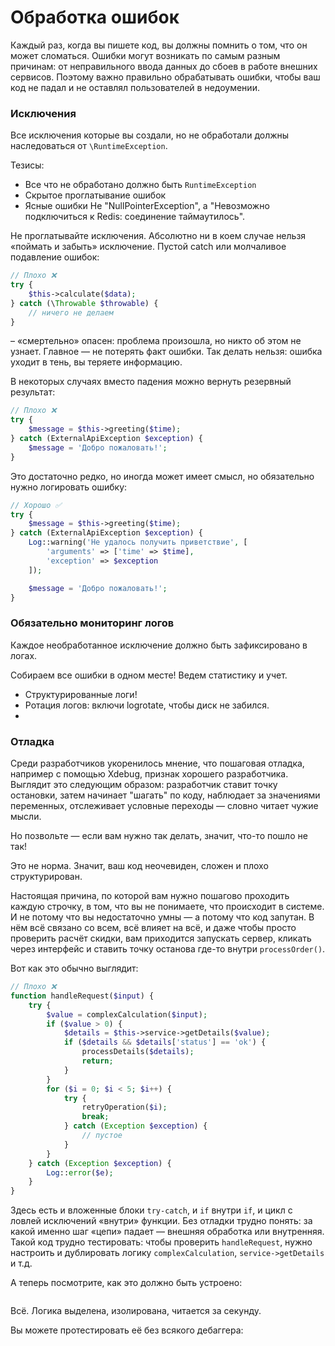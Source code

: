 # Обработка ошибок

Каждый раз, когда вы пишете код, вы должны помнить о том, что он может сломаться. 
Ошибки могут возникать по самым разным причинам: от неправильного ввода данных до сбоев в работе внешних сервисов. Поэтому важно правильно обрабатывать ошибки, чтобы ваш код не падал и не оставлял пользователей в недоумении.

### Исключения

Все исключения которые вы создали, но не обработали должны наследоваться от `\RuntimeException`. 

Тезисы: 
- Все что не обработано должно быть `RuntimeException`
- Скрытое проглатывание ошибок
- Ясные ошибки Не "NullPointerException", а "Невозможно подключиться к Redis: соединение таймаутилось".


Не проглатывайте исключения. 
Абсолютно ни в коем случае нельзя «поймать и забыть» исключение. 
Пустой catch или молчаливое подавление ошибок:

```php
// Плохо ❌
try {
    $this->calculate($data);
} catch (\Throwable $throwable) {
    // ничего не делаем
}
```
– «смертельно» опасен: проблема произошла, но никто об этом не узнает. Главное — не потерять факт ошибки.
Так делать нельзя: ошибка уходит в тень, вы теряете информацию.


В некоторых случаях вместо падения можно вернуть резервный результат:
```php
// Плохо ❌
try {
    $message = $this->greeting($time);
} catch (ExternalApiException $exception) {
    $message = 'Добро пожаловать!';
}
```

Это достаточно редко, но иногда может имеет смысл, но обязательно нужно логировать ошибку:
```php
// Хорошо ✅
try {
    $message = $this->greeting($time);
} catch (ExternalApiException $exception) {
    Log::warning('Не удалось получить приветствие', [
        'arguments' => ['time' => $time],
        'exception' => $exception
    ]);

    $message = 'Добро пожаловать!';
}
```


### Обязательно мониторинг логов

Каждое необработанное исключение должно быть зафиксировано в логах. 

Собираем все ошибки в одном месте! Ведем статистику и учет.

- Структурированные логи!
- Ротация логов: включи logrotate, чтобы диск не забился.
- 


### Отладка

Среди разработчиков укоренилось мнение, что пошаговая отладка, например с помощью Xdebug, признак хорошего разработчика. Выглядит это следующим образом: разработчик ставит точку остановки, затем начинает "шагать" по коду, наблюдает за значениями переменных, отслеживает условные переходы — словно читает чужие мысли.

Но позвольте — если вам нужно так делать, значит, что-то пошло не так!

Это не норма. Значит, ваш код неочевиден, сложен и плохо структурирован.

Настоящая причина, по которой вам нужно пошагово проходить каждую строчку, в том, что вы не понимаете, что происходит в системе. И не потому что вы недостаточно умны — а потому что код запутан. В нём всё связано со всем, всё влияет на всё, и даже чтобы просто проверить расчёт скидки, вам приходится запускать сервер, кликать через интерфейс и ставить точку останова где-то внутри `processOrder()`.

Вот как это обычно выглядит:

```php
// Плохо ❌
function handleRequest($input) {
    try {
        $value = complexCalculation($input);
        if ($value > 0) {
            $details = $this->service->getDetails($value);
            if ($details && $details['status'] == 'ok') {
                processDetails($details);
                return;
            }
        }
        for ($i = 0; $i < 5; $i++) {
            try {
                retryOperation($i);
                break;
            } catch (Exception $exception) {
                // пустое
            }
        }
    } catch (Exception $exception) {
        Log::error($e);
    }
}
```

Здесь есть и вложенные блоки `try-catch`, и `if` внутри `if`, и цикл с ловлей исключений «внутри» функции. Без отладки трудно понять: за какой именно шаг «цепи» падает — внешняя обработка или внутренняя. Такой код трудно тестировать: чтобы проверить `handleRequest`, нужно настроить и дублировать логику `complexCalculation`, `service->getDetails` и т.д.


А теперь посмотрите, как это должно быть устроено:

```php

```

Всё. Логика выделена, изолирована, читается за секунду.

Вы можете протестировать её без всякого дебаггера:

```php

```

